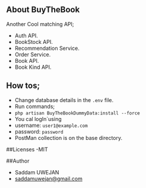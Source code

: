 ## About BuyTheBook

Another Cool matching API;
- Auth API.
- BookStock API.
- Recommendation Service.
- Order Service.
- Book API.
- Book Kind API.

## How tos;
- Change database details in the `.env` file.
- Run commands;
- `php artisan BuyTheBookDummyData:install --force`
- You cal logIn`using
- username: `user1@example.com` 
- password: `password`
- PostMan collection is on the base directory.

##Licenses 
-MIT

##Author
- Saddam UWEJAN
- saddamuwejan@gmail.com

